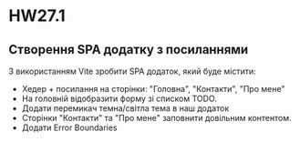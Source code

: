 # HW27.1

## Створення SPA додатку з посиланнями

З використанням Vite зробити SPA додаток, який буде містити:

* Хедер + посилання на сторінки: "Головна", "Контакти", "Про мене"
* На головній відобразити форму зі списком TODO.
* Додати перемикач темна/світла тема в наш додаток
* Сторінки "Контакти" та "Про мене" заповнити довільним контентом.
* Додати Error Boundaries